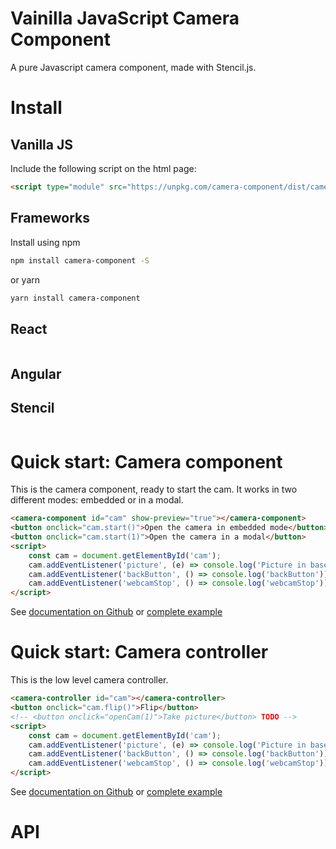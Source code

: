 # Vainilla JavaScript Camera Component

A pure Javascript camera component, made with Stencil.js.

# Install
## Vanilla JS

Include the following script on the html page:

```html
<script type="module" src="https://unpkg.com/camera-component/dist/camera-component/camera-component.esm.js"></script>
```

## Frameworks

Install using npm
```sh
npm install camera-component -S
```

or yarn
```sh
yarn install camera-component
```

## React
<!-- TODO -->

```jsx
```


## Angular
<!-- TODO -->


## Stencil
<!-- TODO -->
```tsx
```


# Quick start: Camera component

This is the camera component, ready to start the cam. It works in two different modes: embedded or in a modal.

```html
<camera-component id="cam" show-preview="true"></camera-component>
<button onclick="cam.start()">Open the camera in embedded mode</button>
<button onclick="cam.start(1)">Open the camera in a modal</button>
<script>
    const cam = document.getElementById('cam');
    cam.addEventListener('picture', (e) => console.log('Picture in base 64:', e.detail));
    cam.addEventListener('backButton', () => console.log('backButton'));
    cam.addEventListener('webcamStop', () => console.log('webcamStop'));
</script>
```

See [documentation on Github](src/components/camera-component/readme.md) or [complete example](examples/camera-component.html)

# Quick start: Camera controller

This is the low level camera controller.

```html
<camera-controller id="cam"></camera-controller>
<button onclick="cam.flip()">Flip</button>
<!-- <button onclick="openCam(1)">Take picture</button> TODO -->
<script>
    const cam = document.getElementById('cam');
    cam.addEventListener('picture', (e) => console.log('Picture in base 64:', e.detail.snapshot));
    cam.addEventListener('backButton', () => console.log('backButton'));
    cam.addEventListener('webcamStop', () => console.log('webcamStop'));
</script>
```

See [documentation on Github](src/components/camera-controller/readme.md) or [complete example](examples/camera-controller.html)

# API

<!-- src/components/camera-component/readme.md -->

<!-- src/components/camera-controller/readme.md -->
